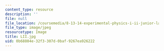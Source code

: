 ```yaml
---
content_type: resource
description: ''
file: null
file_location: /coursemedia/8-13-14-experimental-physics-i-ii-junior-lab-fall-2016-spring-2017/0b68804e32f3307d0baf9267ea926222_LII.jpg
file_type: image/jpeg
resourcetype: Image
title: LII.jpg
uid: 0b68804e-32f3-307d-0baf-9267ea926222
---
```

